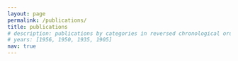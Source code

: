 ```yaml
---
layout: page
permalink: /publications/
title: publications
# description: publications by categories in reversed chronological order. generated by jekyll-scholar.
# years: [1956, 1950, 1935, 1905]
nav: true
---
```


<div class="publications">

<!-- {% for y in page.years %}
  <h2 class="year">{{y}}</h2>
  {% bibliography -f papers -q @*[year={{y}}]* %}
{% endfor %} -->

</div>

